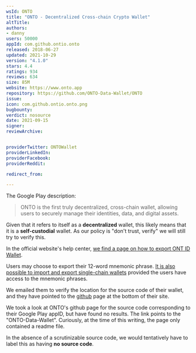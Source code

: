 ```yaml
---
wsId: ONTO
title: "ONTO - Decentralized Cross-chain Crypto Wallet"
altTitle: 
authors:
- danny
users: 50000
appId: com.github.ontio.onto
released: 2018-06-27
updated: 2021-10-29
version: "4.1.0"
stars: 4.4
ratings: 934
reviews: 634
size: 85M
website: https://www.onto.app
repository: https://github.com/ONTO-Data-Wallet/ONTO
issue: 
icon: com.github.ontio.onto.png
bugbounty: 
verdict: nosource
date: 2021-09-15
signer: 
reviewArchive:


providerTwitter: ONTOWallet
providerLinkedIn: 
providerFacebook: 
providerReddit: 

redirect_from:

---
```



The Google Play description: 

> ONTO is the first truly decentralized, cross-chain wallet, allowing users to securely manage their identities, data, and digital assets.

Given that it refers to itself as a **decentralized** wallet, this likely means that it is a **self-custodial** wallet. As our policy is "don't trust, verify" we will still try to verify this.

In the official website's help center, [we find a page on how to export ONT ID Wallet](https://ontology-1.gitbook.io/onto/guides/wallet-management/wallet-backup).

Users may choose to export their 12-word mnemonic phrase. [It is also possible to import and export single-chain wallets](https://ontology-1.gitbook.io/onto/guides/wallet-management/import-export-switch-or-delete-single-chain-wallet#import-single-chain-wallet) provided the users have access to the mnemonic phrases.

We emailed them to verify the location for the source code of their wallet, and they have pointed to the [github](https://github.com/ONTO-Data-Wallet) page at the bottom of their site.

We took a look at ONTO's github page for the source code corresponding to their Google Play appID, but have found no results. The link points to the "ONTO-Data-Wallet". Curiously, at the time of this writing, the page only contained a readme file. 

In the absence of a scrutinizable source code, we would tentatively have to label this as having **no source code**.
